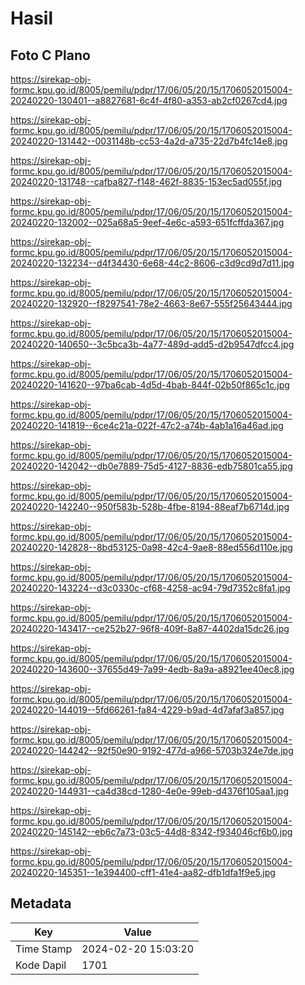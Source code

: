 # Hasil

## Foto C Plano

https://sirekap-obj-formc.kpu.go.id/8005/pemilu/pdpr/17/06/05/20/15/1706052015004-20240220-130401--a8827681-6c4f-4f80-a353-ab2cf0267cd4.jpg

https://sirekap-obj-formc.kpu.go.id/8005/pemilu/pdpr/17/06/05/20/15/1706052015004-20240220-131442--0031148b-cc53-4a2d-a735-22d7b4fc14e8.jpg

https://sirekap-obj-formc.kpu.go.id/8005/pemilu/pdpr/17/06/05/20/15/1706052015004-20240220-131748--cafba827-f148-462f-8835-153ec5ad055f.jpg

https://sirekap-obj-formc.kpu.go.id/8005/pemilu/pdpr/17/06/05/20/15/1706052015004-20240220-132002--025a68a5-9eef-4e6c-a593-651fcffda367.jpg

https://sirekap-obj-formc.kpu.go.id/8005/pemilu/pdpr/17/06/05/20/15/1706052015004-20240220-132234--d4f34430-6e68-44c2-8606-c3d9cd9d7d11.jpg

https://sirekap-obj-formc.kpu.go.id/8005/pemilu/pdpr/17/06/05/20/15/1706052015004-20240220-132920--f8297541-78e2-4663-8e67-555f25643444.jpg

https://sirekap-obj-formc.kpu.go.id/8005/pemilu/pdpr/17/06/05/20/15/1706052015004-20240220-140650--3c5bca3b-4a77-489d-add5-d2b9547dfcc4.jpg

https://sirekap-obj-formc.kpu.go.id/8005/pemilu/pdpr/17/06/05/20/15/1706052015004-20240220-141620--97ba6cab-4d5d-4bab-844f-02b50f865c1c.jpg

https://sirekap-obj-formc.kpu.go.id/8005/pemilu/pdpr/17/06/05/20/15/1706052015004-20240220-141819--6ce4c21a-022f-47c2-a74b-4ab1a16a46ad.jpg

https://sirekap-obj-formc.kpu.go.id/8005/pemilu/pdpr/17/06/05/20/15/1706052015004-20240220-142042--db0e7889-75d5-4127-8836-edb75801ca55.jpg

https://sirekap-obj-formc.kpu.go.id/8005/pemilu/pdpr/17/06/05/20/15/1706052015004-20240220-142240--950f583b-528b-4fbe-8194-88eaf7b6714d.jpg

https://sirekap-obj-formc.kpu.go.id/8005/pemilu/pdpr/17/06/05/20/15/1706052015004-20240220-142828--8bd53125-0a98-42c4-9ae8-88ed556d110e.jpg

https://sirekap-obj-formc.kpu.go.id/8005/pemilu/pdpr/17/06/05/20/15/1706052015004-20240220-143224--d3c0330c-cf68-4258-ac94-79d7352c8fa1.jpg

https://sirekap-obj-formc.kpu.go.id/8005/pemilu/pdpr/17/06/05/20/15/1706052015004-20240220-143417--ce252b27-96f8-409f-8a87-4402da15dc26.jpg

https://sirekap-obj-formc.kpu.go.id/8005/pemilu/pdpr/17/06/05/20/15/1706052015004-20240220-143600--37655d49-7a99-4edb-8a9a-a8921ee40ec8.jpg

https://sirekap-obj-formc.kpu.go.id/8005/pemilu/pdpr/17/06/05/20/15/1706052015004-20240220-144019--5fd66261-fa84-4229-b9ad-4d7afaf3a857.jpg

https://sirekap-obj-formc.kpu.go.id/8005/pemilu/pdpr/17/06/05/20/15/1706052015004-20240220-144242--92f50e90-9192-477d-a966-5703b324e7de.jpg

https://sirekap-obj-formc.kpu.go.id/8005/pemilu/pdpr/17/06/05/20/15/1706052015004-20240220-144931--ca4d38cd-1280-4e0e-99eb-d4376f105aa1.jpg

https://sirekap-obj-formc.kpu.go.id/8005/pemilu/pdpr/17/06/05/20/15/1706052015004-20240220-145142--eb6c7a73-03c5-44d8-8342-f934046cf6b0.jpg

https://sirekap-obj-formc.kpu.go.id/8005/pemilu/pdpr/17/06/05/20/15/1706052015004-20240220-145351--1e394400-cff1-41e4-aa82-dfb1dfa1f9e5.jpg


## Metadata

| Key        | Value               |
| ---------- | ------------------- |
| Time Stamp | 2024-02-20 15:03:20 |
| Kode Dapil | 1701                |



